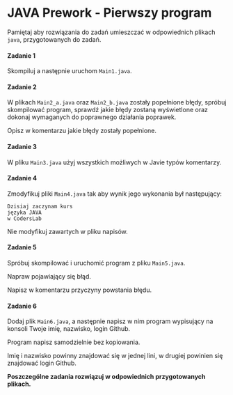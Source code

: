 #  JAVA Prework - Pierwszy program

Pamiętaj aby rozwiązania do zadań umieszczać w odpowiednich plikach `java`, przygotowanych do zadań.  

#### Zadanie 1

Skompiluj a następnie uruchom `Main1.java`.


#### Zadanie 2

W plikach `Main2_a.java` oraz `Main2_b.java` zostały popełnione błędy, spróbuj skompilować program, sprawdź jakie błędy zostaną wyświetlone oraz dokonaj wymaganych do poprawnego działania poprawek.

Opisz w komentarzu jakie błędy zostały popełnione.

#### Zadanie 3

W pliku `Main3.java` użyj wszystkich możliwych w Javie typów komentarzy.

#### Zadanie 4

Zmodyfikuj pliki `Main4.java` tak aby wynik jego wykonania był następujący: 
```
Dzisiaj zaczynam kurs
języka JAVA
w CodersLab

```
Nie modyfikuj zawartych w pliku napisów.
#### Zadanie 5

Spróbuj skompilować i uruchomić program z pliku `Main5.java`.

Napraw pojawiający się błąd. 

Napisz w komentarzu przyczyny powstania błędu.

#### Zadanie 6
Dodaj plik `Main6.java`, a następnie napisz w nim program wypisujący na konsoli Twoje imię, nazwisko, login Github.

Program napisz samodzielnie bez kopiowania.

Imię i nazwisko powinny znajdować się w jednej lini, w drugiej powinien się znajdować login Github.

**Poszczególne zadania rozwiązuj w odpowiednich przygotowanych plikach.**


<!-- Links -->
[localhost]: http://localhost
